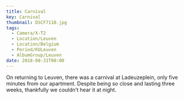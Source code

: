 ```yaml
---
title: Carnival
key: Carnival
thumbnail: DSCF7110.jpg
tags:
  - Camera/X-T2
  - Location/Leuven
  - Location/Belgium
  - Period/KULeuven
  - AlbumGroup/Leuven
date: 2018-08-31T00:00
---
```

On returning to Leuven, there was a carnival at Ladeuzeplein, only five minutes from our apartment. Despite being so close and lasting three weeks, thankfully we couldn’t hear it at night.
